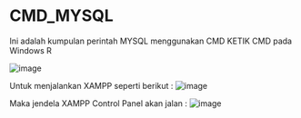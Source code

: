# CMD_MYSQL
Ini adalah kumpulan perintah MYSQL menggunakan CMD
KETIK CMD pada Windows R

![image](https://github.com/farchanmuzaki/CMD_MYSQL/assets/116914974/c2066cd6-fda6-4cd6-ae2b-b3fbffd3d0d7)

Untuk menjalankan XAMPP seperti berikut :
![image](https://github.com/farchanmuzaki/CMD_MYSQL/assets/116914974/d16a0a72-794f-4a60-bd1f-dd023ba8b4a8)

Maka jendela XAMPP Control Panel akan jalan :
![image](https://github.com/farchanmuzaki/CMD_MYSQL/assets/116914974/5d9de471-32ac-4799-a1ce-f9106c898c35)
